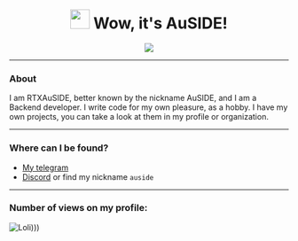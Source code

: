 <h1 align="center"><img src="https://cdn.discordapp.com/avatars/543045653509570581/6a8838cd2f942dd2af262832c898813d.png" width="35"> Wow, it's AuSIDE!</h1>
<p align="center"><img src="https://skillicons.dev/icons?i=cs,discord,bots,discordjs,fastapi,js,py,sqlite,sentry,vscode,windows"></p>
<hr/>

### About
I am RTXAuSIDE, better known by the nickname AuSIDE, and I am a Backend developer. I write code for my own pleasure, as a hobby. I have my own projects, you can take a look at them in my profile or organization.
<hr/>

### Where can I be found?
- [My telegram](https://t.me/iscoroutine)
- [Discord](https://discord.com/users/543045653509570581) or find my nickname `auside`
<hr/>

### Number of views on my profile:
![Loli)))](https://count.getloli.com/get/@rtxauside?theme=rule34)
<!--
**RTXAuSIDE/RTXAuSIDE** is a ✨ _special_ ✨ repository because its `README.md` (this file) appears on your GitHub profile.

Here are some ideas to get you started:

- 🔭 I’m currently working on ...
- 🌱 I’m currently learning ...
- 👯 I’m looking to collaborate on ...
- 🤔 I’m looking for help with ...
- 💬 Ask me about ...
- 📫 How to reach me: ...
- 😄 Pronouns: ...
- ⚡ Fun fact: ...
-->
